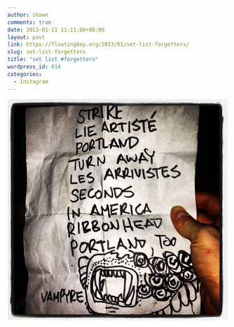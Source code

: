 ```yaml
---
author: shawn
comments: true
date: 2013-01-11 11:11:08+00:00
layout: post
link: https://floatingboy.org/2013/01/set-list-forgetters/
slug: set-list-forgetters
title: "set list #forgetters"
wordpress_id: 814
categories:
  - Instagram
---
```


[![set list #forgetters](/assets/media/2013/01/b08335205baa11e2901122000a9f1939_7.jpg)](/assets/media/2013/01/b08335205baa11e2901122000a9f1939_7.jpg)
